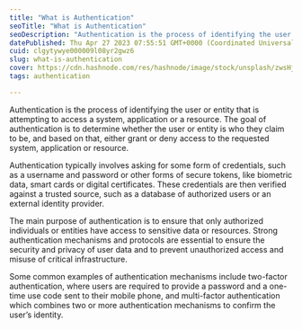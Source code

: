 ```yaml
---
title: "What is Authentication"
seoTitle: "What is Authentication"
seoDescription: "Authentication is the process of identifying the user or entity that is attempting to access a system, application or a resource."
datePublished: Thu Apr 27 2023 07:55:51 GMT+0000 (Coordinated Universal Time)
cuid: clgytywye000009l08yr2gwz6
slug: what-is-authentication
cover: https://cdn.hashnode.com/res/hashnode/image/stock/unsplash/zwsHjakE_iI/upload/453bce1d2947ceb6e33f575ba0ac40d8.jpeg
tags: authentication

---
```


Authentication is the process of identifying the user or entity that is attempting to access a system, application or a resource. The goal of authentication is to determine whether the user or entity is who they claim to be, and based on that, either grant or deny access to the requested system, application or resource.

Authentication typically involves asking for some form of credentials, such as a username and password or other forms of secure tokens, like biometric data, smart cards or digital certificates. These credentials are then verified against a trusted source, such as a database of authorized users or an external identity provider.

The main purpose of authentication is to ensure that only authorized individuals or entities have access to sensitive data or resources. Strong authentication mechanisms and protocols are essential to ensure the security and privacy of user data and to prevent unauthorized access and misuse of critical infrastructure.

Some common examples of authentication mechanisms include two-factor authentication, where users are required to provide a password and a one-time use code sent to their mobile phone, and multi-factor authentication which combines two or more authentication mechanisms to confirm the user’s identity.